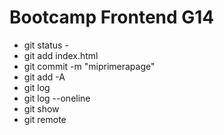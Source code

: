 # Bootcamp Frontend G14
* git status - 
* git add index.html
* git commit -m "miprimerapage"
* git add -A
* git log
* git log --oneline
* git show
* git remote 
